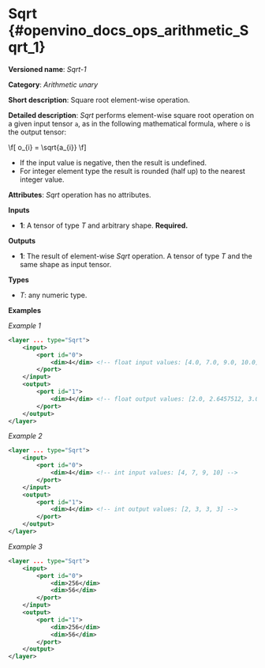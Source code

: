 # Sqrt {#openvino_docs_ops_arithmetic_Sqrt_1}

**Versioned name**: *Sqrt-1*

**Category**: *Arithmetic unary*

**Short description**: Square root element-wise operation.

**Detailed description**: *Sqrt* performs element-wise square root operation on a given input tensor `a`, as in the following mathematical formula, where `o` is the output tensor:

\f[
o_{i} = \sqrt{a_{i}}
\f]

* If the input value is negative, then the result is undefined.
* For integer element type the result is rounded (half up) to the nearest integer value.

**Attributes**: *Sqrt* operation has no attributes.

**Inputs**

* **1**: A tensor of type *T* and arbitrary shape. **Required.**

**Outputs**

* **1**: The result of element-wise *Sqrt* operation. A tensor of type *T* and the same shape as input tensor.

**Types**

* *T*: any numeric type.


**Examples**

*Example 1*

```xml
<layer ... type="Sqrt">
    <input>
        <port id="0">
            <dim>4</dim> <!-- float input values: [4.0, 7.0, 9.0, 10.0] -->
        </port>
    </input>
    <output>
        <port id="1">
            <dim>4</dim> <!-- float output values: [2.0, 2.6457512, 3.0, 3.1622777] -->
        </port>
    </output>
</layer>
```

*Example 2*

```xml
<layer ... type="Sqrt">
    <input>
        <port id="0">
            <dim>4</dim> <!-- int input values: [4, 7, 9, 10] -->
        </port>
    </input>
    <output>
        <port id="1">
            <dim>4</dim> <!-- int output values: [2, 3, 3, 3] -->
        </port>
    </output>
</layer>
```

*Example 3*

```xml
<layer ... type="Sqrt">
    <input>
        <port id="0">
            <dim>256</dim>
            <dim>56</dim>
        </port>
    </input>
    <output>
        <port id="1">
            <dim>256</dim>
            <dim>56</dim>
        </port>
    </output>
</layer>
```
